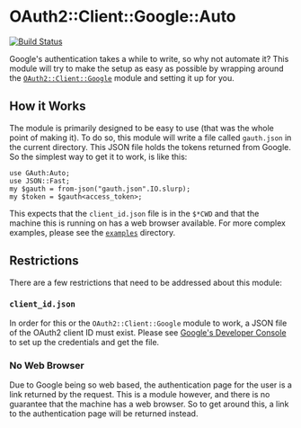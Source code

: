 # OAuth2::Client::Google::Auto

[![Build Status](https://travis-ci.org/nicqrocks/perl6-oauth2-client-google-auto.svg?branch=master)](https://travis-ci.org/nicqrocks/perl6-oauth2-client-google-auto)

Google's authentication takes a while to write, so why not automate it? This module will try to make the setup as easy as possible by wrapping around the [`OAuth2::Client::Google`](https://github.com/bduggan/p6-oauth2-client-google) module and setting it up for you.

## How it Works

The module is primarily designed to be easy to use (that was the whole point of making it). To do so, this module will write a file called `gauth.json` in the current directory. This JSON file holds the tokens returned from Google. So the simplest way to get it to work, is like this:

    use GAuth:Auto;
    use JSON::Fast;
    my $gauth = from-json("gauth.json".IO.slurp);
    my $token = $gauth<access_token>;

This expects that the `client_id.json` file is in the `$*CWD` and that the machine this is running on has a web browser available. For more complex examples, please see the [`examples`](example) directory.

## Restrictions

There are a few restrictions that need to be addressed about this module:

### `client_id.json`

In order for this or the `OAuth2::Client::Google` module to work, a JSON file of the OAuth2 client ID must exist. Please see [Google's Developer Console](http://console.developers.google.com/) to set up the credentials and get the file.

### No Web Browser

Due to Google being so web based, the authentication page for the user is a link returned by the request. This is a module however, and there is no guarantee that the machine has a web browser. So to get around this, a link to the authentication page will be returned instead.
